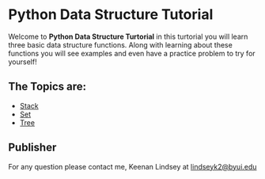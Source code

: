 # Python Data Structure Tutorial

Welcome to **Python Data Structure Turtorial** in this turtorial you will learn three basic data structure functions. Along with learning about these functions you will see examples and even have a practice problem to try for yourself!

## The Topics are:
- [Stack](1-Stack.md)
- [Set](2-set.md)
- [Tree](3-Tree.md)

## Publisher
For any question please contact me, Keenan Lindsey at lindseyk2@byui.edu